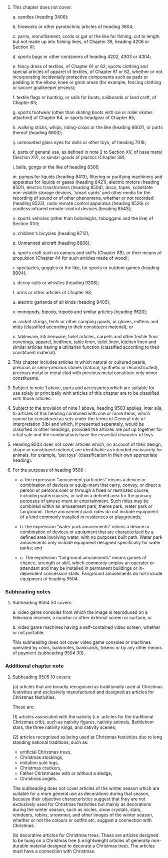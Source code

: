 1. This chapter does not cover:

    a. candles (heading 3406);
    
    b. fireworks or other pyrotechnic articles of heading 3604;
    
    c. yarns, monofilament, cords or gut or the like for fishing, cut to length but not made up into fishing lines, of Chapter 39, heading 4206 or Section XI;
    
    d. sports bags or other containers of heading 4202, 4303 or 4304;
    
    e. fancy dress of textiles, of Chapter 61 or 62; sports clothing and special articles of apparel of textiles, of Chapter 61 or 62, whether or not incorporating incidentally protective components such as pads or padding in the elbow, knee or groin areas (for example, fencing clothing or soccer goalkeeper jerseys);
    
    f. textile flags or bunting, or sails for boats, sailboards or land craft, of Chapter 63;
    
    g. sports footwear (other than skating boots with ice or roller skates attached) of Chapter 64, or sports headgear of Chapter 65;
    
    h. walking sticks, whips, riding-crops or the like (heading 6602), or parts thereof (heading 6603);
    
    ij. unmounted glass eyes for dolls or other toys, of heading 7018;
    
    k. parts of general use, as defined in note 2 to Section XV, of base metal (Section XV), or similar goods of plastics (Chapter 39);
    
    l. bells, gongs or the like of heading 8306;
    
    m. pumps for liquids (heading 8413), filtering or purifying machinery and apparatus for liquids or gases (heading 8421), electric motors (heading 8501), electric transformers (heading 8504), discs, tapes, solidstate non-volatile storage devices, 'smart cards' and other media for the recording of sound or of other phenomena, whether or not recorded (heading 8523), radio remote control apparatus (heading 8526) or cordless infrared remote-control devices (heading 8543);
    
    n. sports vehicles (other than bobsleighs, toboggans and the like) of Section XVII;
    
    o. children's bicycles (heading 8712);

    p. Unmanned aircraft (heading 8806);
    
    q. sports craft such as canoes and skiffs (Chapter 89), or their means of propulsion (Chapter 44 for such articles made of wood);

    r. spectacles, goggles or the like, for sports or outdoor games (heading 9004);

    s. decoy calls or whistles (heading 9208);

    t. arms or other articles of Chapter 93;

    u. electric garlands of all kinds (heading 9405);

    v. monopods, bipods, tripods and similar articles (heading 9620);

    w. racket strings, tents or other camping goods, or gloves, mittens and mitts (classified according to their constituent material); or

    x. tableware, kitchenware, toilet articles, carpets and other textile floor coverings, apparel, bedlinen, table linen, toilet linen, kitchen linen and similar articles having a utilitarian function (classified according to their constituent material).

2. This chapter includes articles in which natural or cultured pearls, precious or semi-precious stones (natural, synthetic or reconstructed), precious metal or metal clad with precious metal constitute only minor constituents.

3. Subject to note 1 above, parts and accessories which are suitable for use solely or principally with articles of this chapter are to be classified with those articles.

4. Subject to the provision of note 1 above, heading 9503 applies, inter alia, to articles of this heading combined with one or more items, which cannot be considered as sets under the terms of General rule of interpretation 3(b) and which, if presented separately, would be classified in other headings, provided the articles are put up together for retail sale and the combinations have the essential character of toys.

5. Heading 9503 does not cover articles which, on account of their design, shape or constituent material, are identifiable as intended exclusively for animals, for example, 'pet toys' (classification in their own appropriate heading).

6. For the purposes of heading 9508 : 

    - a. the expression “amusement park rides” means a device or combination of devices or equip-ment that carry, convey, or direct a person or persons over or through a fixed or restricted course, including watercourses, or within a defined area for the primary purposes of amuse-ment or entertainment. Such rides may be combined within an amusement park, theme park, water park or fairground. These amusement park rides do not include equipment of a kind commonly installed in residences or playgrounds; 

    - b. the expression “water park amusements” means a device or combination of devices or equipment that are characterized by a defined area involving water, with no purposes built path. Water park amusements only include equipment designed specifically for water parks; and 

    - c. The expression “fairground amusements” means games of chance, strength or skill, which commonly employ an operator or attendant and may be installed in permanent buildings or in-dependent concession stalls. Fairground amusements do not include equipment of heading 9504. 

### Subheading notes

1. Subheading 9504 50 covers:

    a. video game consoles from which the image is reproduced on a television receiver, a monitor or other external screen or surface; or
    
    b. video game machines having a self-contained video screen, whether or not portable.
    
    This subheading does not cover video game consoles or machines operated by coins, banknotes, bankcards, tokens or by any other means of payment (subheading 9504 30).

### Additional chapter note

1. Subheading 9505 10 covers:

    (a) articles that are broadly recognised as traditionally used at Christmas festivities and exclusively manufactured and designed as articles for Christmas festivities.
    
    These are:
    
    (1) articles associated with the nativity (i.e. articles for the traditional Christmas crib), such as nativity figures, nativity animals, Bethlehem stars, the three nativity kings, and nativity scenes;
    
    (2) articles recognised as being used at Christmas festivities due to long standing national traditions, such
    as:
    
    - artificial Christmas trees,
    - Christmas stockings,
    - imitation yule logs,
    - Christmas crackers,
    - Father Christmases with or without a sledge,
    - Christmas angels.
    
    The subheading does not cover articles of the winter season which are suitable for a more general use as decorations during that season, because their objective characteristics suggest that they are not exclusively used for Christmas festivities but mainly as decorations during the winter season, such as icicles, snow crystals, stars, reindeers, robins, snowmen, and other images of the winter season, whether or not the colours or outfits etc. suggest a connection with Christmas.
    
    (b) decorative articles for Christmas trees. These are articles designed to be hung on a Christmas tree (i.e.lightweight articles of generally non-durable material designed to decorate a Christmas tree). The articles must have a connection with Christmas.

